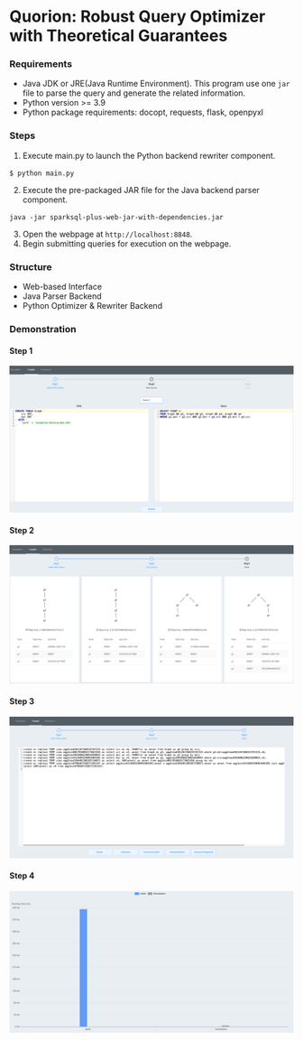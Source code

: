# Quorion: Robust Query Optimizer with Theoretical Guarantees


### Requirements
- Java JDK or JRE(Java Runtime Environment). This program use one `jar` file to parse the query and generate the related information.
- Python version >= 3.9
- Python package requirements: docopt, requests, flask, openpyxl

### Steps
1. Execute main.py to launch the Python backend rewriter component.
```
$ python main.py
```
2. Execute the pre-packaged JAR file for the Java backend parser component.
```
java -jar sparksql-plus-web-jar-with-dependencies.jar
```
3. Open the webpage at `http://localhost:8848`.
4. Begin submitting queries for execution on the webpage.

### Structure
- Web-based Interface
- Java Parser Backend
- Python Optimizer \& Rewriter Backend

### Demonstration
#### Step 1
![Step1](1.png "Step 1")
#### Step 2
![Step2](2.png "Step 2")
#### Step 3
![Step3](3.png "Step 3")
#### Step 4
![Step4](4.png "Step 4")


